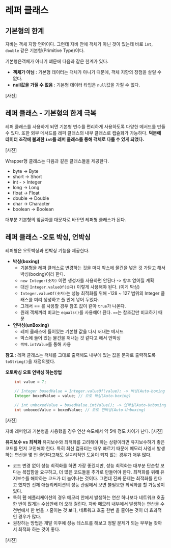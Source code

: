# 레퍼 클래스

## 기본형의 한계

자바는 객체 지향 언어이다. 그런데 자바 안에 객체가 아닌 것이 있는데 바로 `int`, `double` 같은 기본형(Primitive Type)이다. 

기본형은객체가 아니기 떄문에 다음과 같은 한계가 있다.
* **객체가 아님** : 기본형 데이터는 객체가 아니기 때문에, 객체 지향의 장점을 살릴 수 없다.
* **null값을 가질 수 없음** : 기본형 데이터 타입은 `null`값을 가질 수 없다.

[사진]

## 레퍼 클래스 - 기본형의 한계 극복

레퍼 클래스를 사용하게 되면 기본형 변수를 편리하게 사용하도록 다양한 메서드를 만들 수 있다. 또한 외부 메서드를 레퍼 클래스의 내부 클래스로 캡슐화가 가능하다. **덕분에 데이터 조각에 불과한 `int`를 레퍼 클래스를 통해 객체로 다룰 수 있게 되었다.**

[사진]

Wrapper형 클래스는 다음과 같은 클래스들을 제공한다.
* byte -> Byte
* short -> Short
* int - > Integer
* long -> Long
* float -> Float
* double -> Double
* char -> Character
* boolean -> Boolean

대부분 기본형의 앞글자를 대문자로 바꾸면 레퍼형 클래스가 된다.

## 레퍼 클래스 -오토 박싱, 언박싱 
레퍼형은 오토박싱과 언박싱 기능을 제공한다.

* **박싱(boxing)**
  * 기본형을 레퍼 클래스로 변경하는 것을 마치 박스에 물건을 넣은 것 가탇고 해서 박싱(boxing)이라 한다.
  * `new Integer(숫자)` 이런 생성자를 사용하면 안된다 -> 향후 없어질 계획
  * 대신 `Integer.valueOf(숫자)` 이렇게 사용해야 된다. (이게 박싱)
  * `Integer.valueOf(숫자)`는 성능 최적화를 위해 -128 ~ 127 범위의 Integer 클래스를 미리 생성하고 풀 안에 넣어 두었다.
  * 그래서 == 를 사용할 경우 참조 값이 같아 `true`가 나온다.
  * 원래 객체끼리 비교는 `equals()`를 사용해야 된다. `==`는 참조값만 비교하기 때문
* **언박싱(unBoxing)**
  * 레퍼 클래스에 들어있는 기본형 값을 다시 꺼내는 메서드
  * 박스에 들어 있는 물건을 꺼내는 것 같다고 해서 언박싱
  * `객체.intValue`를 통해 사용

**참고** : 레퍼 클래스는 객체를 그대로 출력해도 내부에 있는 값을 문자로 출력하도록 `toString()`을 재정의했다.

**오토박싱 오토 언박싱 하는방법**
```java
    int value = 7;
    
    // Integer boxedValue = Integer.valueOf(value); -> 박싱(Auto-boxing
    Integer boxedValue = value; // 오토 박싱(Auto-boxing)

    // int unboxedValue = boxedValue.intValue(); -> 언박싱(Auto-Unboxing)    
    int unboxedValue = boxedValue; // 오토 언박싱(Auto-Unboxing)
```
[사진]

자바 레퍼형과 기본형을 사용했을 경우 연산 속도에서 약 5배 정도 차이가 난다.
[사진]

**유지보수 vs 최적화**
유지보수와 최적화를 고려해야 하는 상황이라면 유지보수하기 좋은 코드를 먼저 고민해야 한다. 특히 최신 컴퓨터는 매우 빠르기 때문에 메모리 사엥서 발생하는 연산을 몇 번 줄인다고해도 실ㅈ리적인 도움이 되지 않는 경우가 매우 많다.
* 코드 변경 없이 성능 최적화를 하면 가장 좋겠지만, 성능 최적화는 대부분 단순함 보다는 복잡함을 요구하고, 더 많은 코드들을 추가로 만들어야 한다. 최적화를 위해 유지보수를 해야하는 코드가 더 늘어나는 것이다. 그런데 진짜 문제는 최적화를 한다고 했지만 전체 애플리케이션의 성능 관점에서 보면 불필요한 최적화를 할 가능성이 있다.
* 특히 휍 에플리케이션의 경우 메모리 안에서 발생하는 연산 하나보다 네트워크 호출 한 번이 많게는 수십만배 더 오래 걸린다. 자바 메모리 내부에서 발생하는 연산을 수천번에서 한 번을 ㅗ줄이는 것 보다, 네트워크 호출 한번 을 줄이는 것이 더 효과적인 경우가 많다.
* 권장하는 방법은 개발 이후에 성능 테스트를 해보고 정발 문제가 되는 부부늘 찾아서 최적화 하는 것이 좋다.

[사진]



